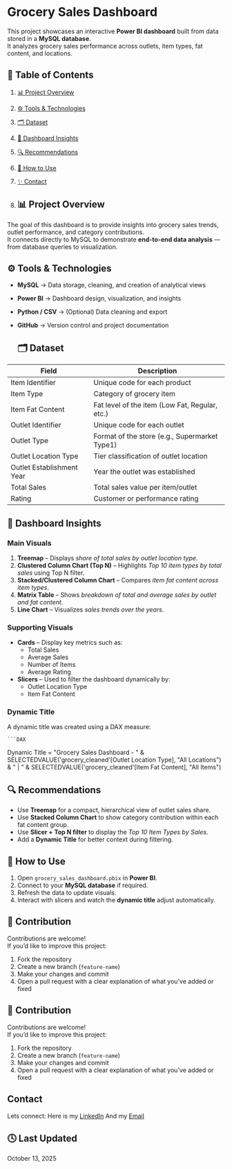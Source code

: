 # Grocery Sales Dashboard
This project showcases an interactive **Power BI dashboard** built from data stored in a **MySQL database**.  
It analyzes grocery sales performance across outlets, item types, fat content, and locations.

## 📑 Table of Contents

1. [📊 Project Overview](#-project-overview)  
2. [⚙️ Tools & Technologies](#️-tools--technologies)  
3. [🗂️ Dataset](#️-dataset)  
4. [🧠 Dashboard Insights](#-dashboard-insights)  
5. [🔍 Recommendations](#-recommendations)  
7. [🚀 How to Use](#-how-to-use)  
9. [✨ Contact](#-contact)

10. ## 📊 Project Overview

The goal of this dashboard is to provide insights into grocery sales trends, outlet performance, and category contributions.  
It connects directly to MySQL to demonstrate **end-to-end data analysis** — from database queries to visualization.

## ⚙️ Tools & Technologies

- **MySQL** → Data storage, cleaning, and creation of analytical views  
- **Power BI** → Dashboard design, visualization, and insights  
- **Python / CSV** → (Optional) Data cleaning and export  
- **GitHub** → Version control and project documentation

  ## 🗂️ Dataset

| Field | Description |
|--------|-------------|
| Item Identifier | Unique code for each product |
| Item Type | Category of grocery item |
| Item Fat Content | Fat level of the item (Low Fat, Regular, etc.) |
| Outlet Identifier | Unique code for each outlet |
| Outlet Type | Format of the store (e.g., Supermarket Type1) |
| Outlet Location Type | Tier classification of outlet location |
| Outlet Establishment Year | Year the outlet was established |
| Total Sales | Total sales value per item/outlet |
| Rating | Customer or performance rating |

## 🧠 Dashboard Insights

### Main Visuals

1. **Treemap** – Displays *share of total sales by outlet location type*.  
2. **Clustered Column Chart (Top N)** – Highlights *Top 10 item types by total sales* using Top N filter.  
3. **Stacked/Clustered Column Chart** – Compares *item fat content across item types*.  
4. **Matrix Table** – Shows *breakdown of total and average sales by outlet and fat content*.  
5. **Line Chart** – Visualizes *sales trends over the years*.  

### Supporting Visuals

- **Cards** – Display key metrics such as:
  - Total Sales  
  - Average Sales  
  - Number of Items  
  - Average Rating  
- **Slicers** – Used to filter the dashboard dynamically by:
  - Outlet Location Type  
  - Item Fat Content
 
### Dynamic Title

A dynamic title was created using a DAX measure:

    ```DAX
Dynamic Title = 
"Grocery Sales  Dashboard - " &
SELECTEDVALUE('grocery_cleaned'[Outlet Location Type], "All Locations") & 
" | " &
SELECTEDVALUE('grocery_cleaned'[Item Fat Content], "All Items")

## 🔍 Recommendations

- Use **Treemap** for a compact, hierarchical view of outlet sales share.  
- Use **Stacked Column Chart** to show category contribution within each fat content group.  
- Use **Slicer + Top N filter** to display the *Top 10 Item Types by Sales*.  
- Add a **Dynamic Title** for better context during filtering.

## 🚀 How to Use

1. Open `grocery_sales_dashboard.pbix` in **Power BI**.  
2. Connect to your **MySQL database** if required.  
3. Refresh the data to update visuals.  
4. Interact with slicers and watch the **dynamic title** adjust automatically.


## 🤝 Contribution

Contributions are welcome!  
If you’d like to improve this project:
1. Fork the repository  
2. Create a new branch (`feature-name`)  
3. Make your changes and commit  
4. Open a pull request with a clear explanation of what you’ve added or fixed  

## 🤝 Contribution

Contributions are welcome!  
If you’d like to improve this project:
1. Fork the repository  
2. Create a new branch (`feature-name`)  
3. Make your changes and commit  
4. Open a pull request with a clear explanation of what you’ve added or fixed  

## Contact

Lets connect:
Here is my [LinkedIn](www.linkedin.com/in/chinenye-jennifer-nwachukwu)
And my [Email](mailto:nwachukwuchinenyejennifer@gmail.com)

## 🕓 Last Updated

October 13, 2025
